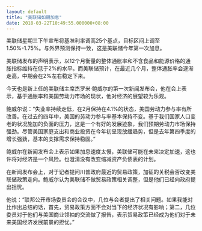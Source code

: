 ```yaml
---
layout: default
title: "美联储如期加息"
date: 2018-03-22T10:49:55.000000+08:00
---
```


美联储星期三下午宣布将基准利率调高25个基点，目标区间上调至1.50%-1.75%。与外界预测保持一致，这是美联储今年第一次加息。

美联储发布的声明表示，以12个月衡量的整体通胀率和不含食品和能源价格的通胀指标维持在低于2%的水平。而美联储预计，在最近几个月，整体通胀率会逐渐走高，中期会在2%左右稳定下来。

今天也是新上任的美联储主席杰罗米·鲍威尔的第一次新闻发布会，他在会上表示，基于通胀率和美国劳动力市场的现状，他对经济的展望较为乐观。

鲍威尔说：“失业率持续走低，在2月保持在4.1%的状态，美国劳动力参与率有所改善。在过去的四年中，美国的劳动力参与率基本保持不变。基于我们国家人口变老的状况施加的负面的压力，这是一个有好的发展迹象，我们预期劳动力市场保持强劲。尽管美国家庭支出和商业投资在今年初呈现放缓趋势，但是去年第四季度的增长强劲，基本的支撑需求保持稳固。”

鲍威尔在新闻发布会上表示如果加息速度太慢，美联储可能在未来决定加速，这也许将对经济是一个风险。也澄清没有改变缩减资产负债表的计划。

在新闻发布会上，对于记者提问川普政府最近的贸易政策，加征的关税会否改变美联储政策走向。鲍威尔认为美联储不做贸易政策相关调整，但是他们已经向政府提出担忧。

他说：“联邦公开市场委员会的会议中，几位与会者提出了相关问题。如果我能对比作出总结的话，首先，贸易政策方面不会对当下的经济状况有影响；第二，几位委员对于他们与美国商业领袖的交流做了报告，表示贸易政策已经成为他们对于未来美国经济发展前景的担忧。”

